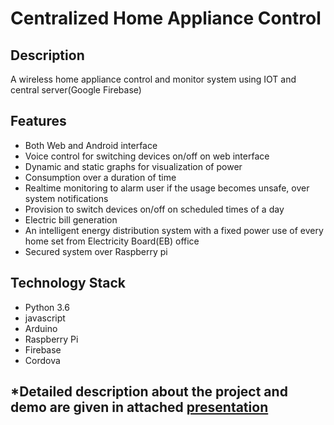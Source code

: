 # Centralized Home Appliance Control

## Description
A wireless home appliance control and monitor system using IOT and central server(Google Firebase)

## Features
* Both Web and Android interface
* Voice control for switching devices on/off on web interface
* Dynamic and static graphs for visualization of power
* Consumption over a duration of time
* Realtime monitoring to alarm user if the usage becomes unsafe, over system notifications
* Provision to switch devices on/off on scheduled times of a day
* Electric bill generation
* An intelligent energy distribution system with a fixed power use of every home set from Electricity Board(EB) office
* Secured system over Raspberry pi

## Technology Stack
* Python 3.6
* javascript
* Arduino
* Raspberry Pi
* Firebase
* Cordova

## \*Detailed description about the project and demo are given in attached [presentation](https://github.com/program017/Home_Appliance_Control_SIH_2018/blob/master/Team%20Details/PPT.pdf)
